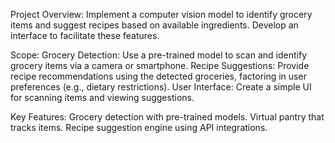 Project Overview: Implement a computer vision model to identify grocery items and suggest recipes based on available ingredients. Develop an interface to facilitate these features.

Scope:
Grocery Detection: Use a pre-trained model to scan and identify grocery items via a camera or smartphone.
Recipe Suggestions: Provide recipe recommendations using the detected groceries, factoring in user preferences (e.g., dietary restrictions).
User Interface: Create a simple UI for scanning items and viewing suggestions.

Key Features:
Grocery detection with pre-trained models.
Virtual pantry that tracks items.
Recipe suggestion engine using API integrations.
